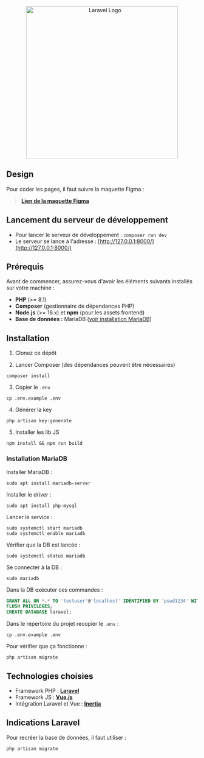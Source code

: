 <p align="center"><a href="https://laravel.com" target="_blank"><img src="https://raw.githubusercontent.com/laravel/art/master/logo-lockup/5%20SVG/2%20CMYK/1%20Full%20Color/laravel-logolockup-cmyk-red.svg" width="400" alt="Laravel Logo"></a></p>

## Design

Pour coder les pages, il faut suivre la maquette Figma :

> **[Lien de la maquette Figma](https://www.figma.com/design/0pmIhHAnn79f8gmy7klqZI/Laurelin?node-id=1669-162202&t=ZaVNb88bFe8RkRFk-1)**

## Lancement du serveur de développement

+ Pour lancer le serveur de développement : `composer run dev`
+ Le serveur se lance à l'adresse : [http://127.0.0.1:8000/](http://127.0.0.1:8000/)

## Prérequis

Avant de commencer, assurez-vous d'avoir les éléments suivants installés sur votre machine :

- **PHP** (>= 8.1)
- **Composer** (gestionnaire de dépendances PHP)
- **Node.js** (>= 16.x) et **npm** (pour les assets frontend)
- **Base de données :** MariaDB ([voir installation MariaDB](#installation-mariadb))

## Installation

1. Clonez ce dépôt

2. Lancer Composer (des dépendances peuvent être nécessaires)
```shell
composer install
```
3. Copier le `.env`
```shell
cp .env.example .env
```
4. Générer la key
```shell
php artisan key:generate
```
5. Installer les lib JS
```shell
npm install && npm run build
```

### Installation MariaDB

Installer MariaDB : 
```shell
sudo apt install mariadb-server
```

Installer le driver :
```shell
sudo apt install php-mysql
```

Lancer le service : 
```shell
sudo systemctl start mariadb
sudo systemctl enable mariadb
```

Vérifier que la DB est lancée :
```shell
sudo systemctl status mariadb
```

Se connecter à la DB :
```shell
sudo mariadb
```

Dans la DB exécuter ces commandes :
```SQL
GRANT ALL ON *.* TO 'testuser'@'localhost' IDENTIFIED BY 'pswd1234' WITH GRANT OPTION;
FLUSH PRIVILEGES;
CREATE DATABASE laravel;
```

Dans le répertoire du projet recopier le `.env` :
```shell
cp .env.example .env
```

Pour vérifier que ça fonctionne : 
```shell
php artisan migrate
```

## Technologies choisies

+ Framework PHP : **[Laravel](https://laravel.com/)**
+ Framework JS : **[Vue.js](https://vuejs.org/)**
+ Intégration Laravel et Vue : **[Inertia](https://inertiajs.com/)**

## Indications Laravel

Pour recréer la base de données, il faut utiliser :  
```shell
php artisan migrate
```

